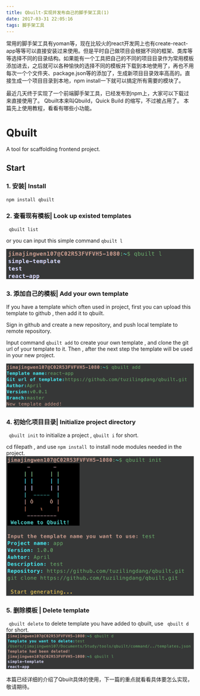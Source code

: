 ```yaml
---
title: Qbuilt-实现并发布自己的脚手架工具(1)
date: 2017-03-31 22:05:16
tags: 脚手架工具
---
```


常用的脚手架工具有yoman等，现在比较火的react开发网上也有create-react-app等等可以直接安装过来使用。但是平时自己做项目会根据不同的框架、类库等等选择不同的目录结构。如果能有一个工具把自己的不同的项目目录作为常用模板添加进去，之后就可以各种愉快的选择不同的模板并下载到本地使用了，再也不用每次一个个文件夹、package.json等的添加了，生成新项目目录效率高高的。直接生成一个项目目录到本地，npm install一下就可以搞定所有需要的模块了。

最近几天终于实现了一个前端脚手架工具，已经发布到npm上，大家可以下载过来直接使用了。 Qbuilt本来叫Qbuild，Quick Build 的缩写，不过被占用了。 本篇先上使用教程，看看有哪些小功能。

# Qbuilt
A tool for scaffolding frontend project.

## Start 

### 1. 安装| Install 

`` npm install qbuilt ``

### 2. 查看现有模板| Look up existed templates

`` qbuilt list`` 

or you can input this simple command `` qbuilt l ``

![43](/img/Qbuilt-实现并发布自己的脚手架工具/list.png)

### 3. 添加自己的模板| Add your own template

If you have a template which often used in project, first you can upload this template to github , then add it to qbuilt.

Sign in github and create a new repository, and push local template to remote repository.

Input command `` qbuilt add `` to create your own template , and clone the git url of your template to it. Then , after the next step the template will be used in your new project.

![43](/img/Qbuilt-实现并发布自己的脚手架工具/add.png)

### 4. 初始化项目目录| Initialize project directory

`` qbuilt init`` to initialize a project , `` qbuilt i `` for short. 

cd filepath  , and use ``npm install ``to install node modules needed in the project.
![43](/img/Qbuilt-实现并发布自己的脚手架工具/init.png)

### 5. 删除模板 | Delete template

`` qbuilt delete`` to delete template you have added to qbuilt, use `` qbuilt d`` for short.
![43](/img/Qbuilt-实现并发布自己的脚手架工具/del.png)


本篇已经详细的介绍了Qbuilt具体的使用，下一篇的重点就看看具体要怎么实现，敬请期待。